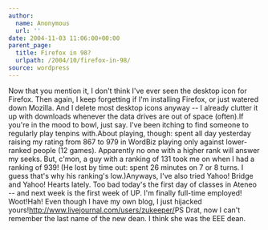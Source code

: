 ```yaml
---
author:
  name: Anonymous
  url: ''
date: 2004-11-03 11:06:00+00:00
parent_page:
  title: Firefox in 98?
  urlpath: /2004/10/firefox-in-98/
source: wordpress
---
```


Now that you mention it, I don't think I've ever seen the desktop icon for  Firefox. Then again, I keep forgetting if I'm installing Firefox, or just  watered down Mozilla. And I delete most desktop icons anyway -- I already  clutter it up with downloads whenever the data drives are out of space  (often).If you're in the mood to bowl, just say. I've been itching to find someone to  regularly play tenpins with.About playing, though: spent all day yesterday raising my rating from 867 to  979 in WordBiz playing only against lower-ranked people (12 games). Apparently  no one with a higher rank will answer my seeks. But, c'mon, a guy with a  ranking of 131 took me on when I had a ranking of 939! (He lost by time out:  spent 26 minutes on 7 or 8 turns. I guess that's why his ranking's low.)Anyways, I've also tried Yahoo! Bridge and Yahoo! Hearts lately. Too bad  today's the first day of classes in Ateneo -- and next week is the first week  of UP. I'm finally full-time employed! Woot!Hah! Even though I have my own blog, I just hijacked yours!<a href="http://www.livejournal.com/users/zukeeper/" rel="nofollow">http://www.livejournal.com/users/zukeeper/</a>PS Drat, now I can't remember the last name of the new dean. I think she was  the EEE dean.